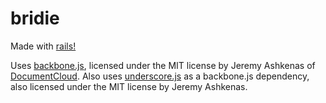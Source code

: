 bridie
======

Made with [rails!](http://rubyonrails.org/)

Uses [backbone.js](http://backbonejs.org/), licensed under the MIT license by Jeremy Ashkenas of [DocumentCloud](http://documentcloud.org/).
Also uses [underscore.js](http://underscorejs.org/) as a backbone.js dependency, also licensed under the MIT license by Jeremy Ashkenas.
